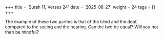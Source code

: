 +++
title = 'Surah 11, Verses 24'
date = '2025-08-27'
weight = 24
tags = []
+++

The example of these two parties is that of the blind and the deaf, compared to the seeing and the hearing. Can the two be equal? Will you not then be mindful?